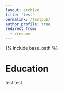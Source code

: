 ```yaml
---
layout: archive
title: "test"
permalink: /testpub/
author_profile: true
redirect_from:
  - /resume
---
```


{% include base_path %}

Education
======
test test
